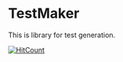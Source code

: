 # TestMaker

This is library for test generation.


[![HitCount](http://hits.dwyl.io/levonog/TestMaker.svg)](http://hits.dwyl.io/levonog/TestMaker)